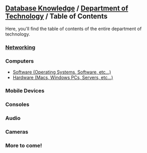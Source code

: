 ## [Database Knowledge](/database) / [Department of Technology](/database/technology/toc) / Table of Contents
Here, you'll find the table of contents of the entire department of technology.
### [Networking](/database/technology/networking/toc)

### Computers
- [Software (Operating Systems, Software, etc...)](/database/technology/software/toc)
- [Hardware (Macs, Windows PCs, Servers, etc...)](/database/technology/hardware/toc)

### Mobile Devices

### Consoles

### Audio

### Cameras

### More to come!